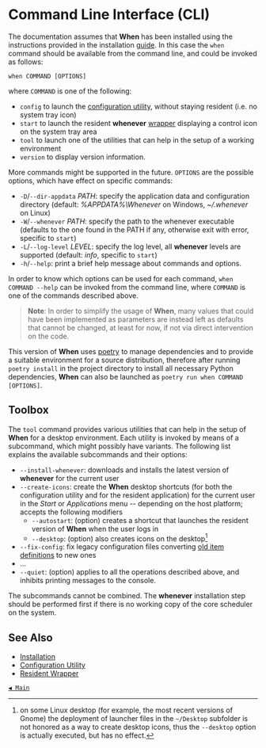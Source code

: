 # Command Line Interface (CLI)

The documentation assumes that **When** has been installed using the instructions provided in the installation [guide](install.md). In this case the `when` command should be available from the command line, and could be invoked as follows:

```shell
when COMMAND [OPTIONS]
```

where `COMMAND` is one of the following:

- `config` to launch the [configuration utility](cfgform.md), without staying resident (i.e. no system tray icon)
- `start` to launch the resident **whenever** [wrapper](tray.md) displaying a control icon on the system tray area
- `tool` to launch one of the utilities that can help in the setup of a working environment
- `version` to display version information.

More commands might be supported in the future. `OPTIONS` are the possible options, which have effect on specific commands:

- `-D`/`--dir-appdata` _PATH_: specify the application data and configuration directory (default: _%APPDATA%\Whenever_ on Windows, _~/.whenever_ on Linux)
- `-W`/`--whenever` _PATH_: specify the path to the whenever executable (defaults to the one found in the PATH if any, otherwise exit with error, specific to `start`)
- `-L`/`--log-level` _LEVEL_: specify the log level, all **whenever** levels are supported (default: _info_, specific to `start`)
- `-h`/`--help`: print a brief help message about commands and options.

In order to know which options can be used for each command, `when COMMAND --help` can be invoked from the command line, where `COMMAND` is one of the commands described above.

> **Note**: In order to simplify the usage of **When**, many values that could have been implemented as parameters are instead left as defaults that cannot be changed, at least for now, if not via direct intervention on the code.

This version of **When** uses [poetry](https://python-poetry.org/) to manage dependencies and to provide a suitable environment for a source distribution, therefore after running `poetry install` in the project directory to install all necessary Python dependencies, **When** can also be launched as `poetry run when COMMAND [OPTIONS]`.


## Toolbox

The `tool` command provides various utilities that can help in the setup of **When** for a desktop environment. Each utility is invoked by means of a subcommand, which might possibly have variants. The following list explains the available subcommands and their options:

* `--install-whenever`: downloads and installs the latest version of **whenever** for the current user
* `--create-icons`: create the **When** desktop shortcuts (for both the configuration utility and for the resident application) for the current user in the _Start_ or _Applications_ menu -- depending on the host platform; accepts the following modifiers
  * `--autostart`: (option) creates a shortcut that launches the resident version of **When** when the user logs in
  * `--desktop`: (option) also creates icons on the desktop[^1]
* `--fix-config`: fix legacy configuration files converting [old item definitions](configfile.md#legacy-configuration-files) to new ones
* ...
* `--quiet`: (option) applies to all the operations described above, and inhibits printing messages to the console.

The subcommands cannot be combined. The **whenever** installation step should be performed first if there is no working copy of the core scheduler on the system.


## See Also

* [Installation](install.md)
* [Configuration Utility](cfgform.md)
* [Resident Wrapper](tray.md)


[`◀ Main`](main.md)


[^1]: on some Linux desktop (for example, the most recent versions of Gnome) the deployment of launcher files in the `~/Desktop` subfolder is not honored as a way to create desktop icons, thus the `--desktop` option is actually executed, but has no effect.
